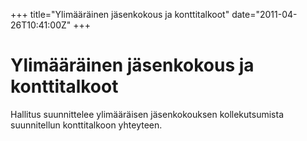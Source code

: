 +++
title="Ylimääräinen jäsenkokous ja konttitalkoot"
date="2011-04-26T10:41:00Z"
+++

# Ylimääräinen jäsenkokous ja konttitalkoot



Hallitus suunnittelee ylimääräisen jäsenkokouksen kollekutsumista suunnitellun konttitalkoon yhteyteen.

